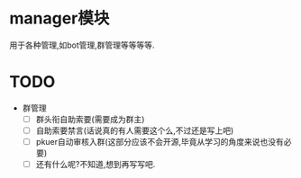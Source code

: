 # manager模块
用于各种管理,如bot管理,群管理等等等等.
# TODO
- 群管理
  - [ ] 群头衔自助索要(需要成为群主)
  - [ ] 自助索要禁言(话说真的有人需要这个么,不过还是写上吧)
  - [ ] pkuer自动审核入群(这部分应该不会开源,毕竟从学习的角度来说也没有必要)
  - [ ] 还有什么呢?不知道,想到再写写吧.